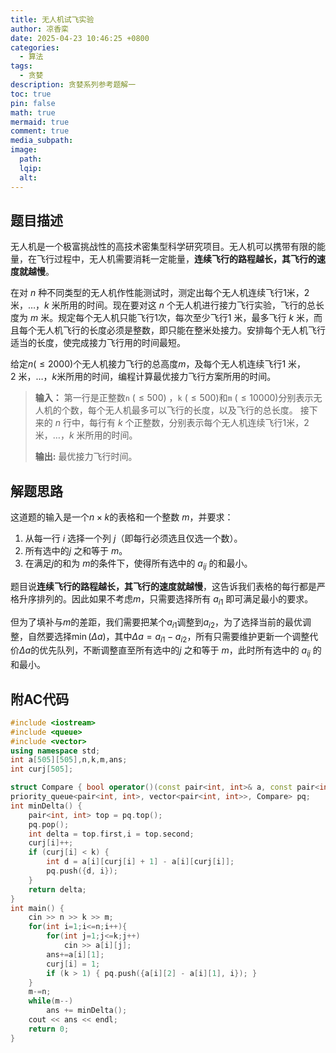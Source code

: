 ```yaml
---
title: 无人机试飞实验
author: 凉香栾
date: 2025-04-23 10:46:25 +0800
categories:
  - 算法
tags:
  - 贪婪
description: 贪婪系列参考题解一
toc: true
pin: false
math: true
mermaid: true
comment: true
media_subpath: 
image:
  path: 
  lqip: 
  alt:
---
```




## 题目描述

无人机是一个极富挑战性的高技术密集型科学研究项目。无人机可以携带有限的能量，在飞行过程中，无人机需要消耗一定能量，**连续飞行的路程越长，其飞行的速度就越慢**。

在对 $n$ 种不同类型的无人机作性能测试时，测定出每个无人机连续飞行$1$米，$2$米，…，$k$ 米所用的时间。现在要对这 $n$ 个无人机进行接力飞行实验，飞行的总长度为 $m$ 米。规定每个无人机只能飞行$1$次，每次至少飞行$1$ 米，最多飞行 $k$ 米，而且每个无人机飞行的长度必须是整数，即只能在整米处接力。安排每个无人机飞行适当的长度，使完成接力飞行用的时间最短。

给定$n (\le 2000)$个无人机接力飞行的总高度$m$，及每个无人机连续飞行$1$ 米，$2$ 米，…，$k$米所用的时间，编程计算最优接力飞行方案所用的时间。

>**输入：**
>第一行是正整数`n` $(\le 500)$ ，`k` $(\le 500)$和`m` $(\le 10000)$分别表示无人机的个数，每个无人机最多可以飞行的长度，以及飞行的总长度。
>接下来的 $n$ 行中，每行有 $k$ 个正整数，分别表示每个无人机连续飞行$1$米，$2$米，…，$k$ 米所用的时间。
>
>**输出:**
>最优接力飞行时间。


## 解题思路

这道题的输入是一个$n \times k$的表格和一个整数 $m$，并要求：
1. 从每一行 $i$ 选择一个列 $j$（即每行必须选且仅选一个数）。
2. 所有选中的$j$ 之和等于 $m$。
3. 在满足$j$的和为 $m$的条件下，使得所有选中的 $a_{ij}$ 的和最小。

题目说**连续飞行的路程越长，其飞行的速度就越慢**，这告诉我们表格的每行都是严格升序排列的。因此如果不考虑$m$，只需要选择所有 $a_{i1}$ 即可满足最小的要求。

但为了填补与$m$的差距，我们需要把某个$a_{i1}$调整到$a_{i2}$，为了选择当前的最优调整，自然要选择$\min(\Delta a)$，其中$\Delta a = a_{i1}-a_{i2}$，所有只需要维护更新一个调整代价$\Delta a$的优先队列，不断调整直至所有选中的$j$ 之和等于 $m$，此时所有选中的 $a_{ij}$ 的和最小。


## 附AC代码

```cpp
#include <iostream>
#include <queue>
#include <vector>
using namespace std;
int a[505][505],n,k,m,ans;
int curj[505];

struct Compare { bool operator()(const pair<int, int>& a, const pair<int, int>& b) { return a.first > b.first; }};
priority_queue<pair<int, int>, vector<pair<int, int>>, Compare> pq;
int minDelta() {
	pair<int, int> top = pq.top();
	pq.pop();
	int delta = top.first,i = top.second;
	curj[i]++;
	if (curj[i] < k) {
		int d = a[i][curj[i] + 1] - a[i][curj[i]];
		pq.push({d, i}); 
	} 
	return delta;
}
int main() {
	cin >> n >> k >> m;
	for(int i=1;i<=n;i++){
		for(int j=1;j<=k;j++)
			cin >> a[i][j];
		ans+=a[i][1];
		curj[i] = 1;
		if (k > 1) { pq.push({a[i][2] - a[i][1], i}); }
	}
	m-=n;
	while(m--)
		ans += minDelta();
	cout << ans << endl;
	return 0;
}
```